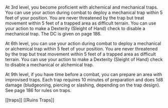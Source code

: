 At 3rd level, you become proficient with alchemical and mechanical traps. You can use your action during combat to deploy a mechanical trap within 5 feet of your position. You are never threatened by the trap but treat movement within 5 feet of a trapped area as difficult terrain. You can use your action to make a Dexterity (Sleight of Hand) check to disable a mechanical trap. The DC is given on page 186.

At 6th level, you can use your action during combat to deploy a mechanical or alchemical trap within 5 feet of your position. You are never threatened by the trap but treat movement within 5 feet of a trapped area as difficult terrain. You can use your action to make a Dexterity (Sleight of Hand) check to disable a mechanical or alchemical trap.

At 9th level, if you have time before a combat, you can prepare an area with improvised traps. Each trap requires 10 minutes of preparation and does 1d8 damage (bludgeoning, piercing or slashing, depending on the trap design). See page 186 for rules on traps.

[[traps]]
[[Ruins Traps]]